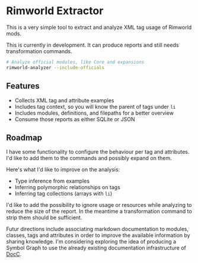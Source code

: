 # Rimworld Extractor

This is a very simple tool to extract and analyze XML tag usage of Rimworld mods.

This is currently in development. It can produce reports and still needs transformation commands.

```sh
# Analyze official modules, like Core and expansions
rimworld-analyzer --include-officials
```

## Features

- Collects XML tag and attribute examples
- Includes tag context, so you will know the parent of tags under `li`
- Includes modules, definitions, and filepaths for a better overview
- Consume those reports as either SQLite or JSON

## Roadmap

I have some functionality to configure the behaviour per tag and attributes.
I'd like to add them to the commands and possibly expand on them.

Here's what I'd like to improve on the analysis:

- Type inference from examples
- Inferring polymorphic relationships on tags
- Inferring tag collections (arrays with `li`)

I'd like to add the possibility to ignore usage or resources while analyzing to reduce the size of the report.
In the meantime a transformation command to strip them should be sufficient.

Futur directions include associating markdown documentation to modules, classes, tags and attributes in order to improve the available information by sharing knowledge.
I'm considering exploring the idea of producing a Symbol Graph to use the already existing documentation infrastructure of  [DocC](https://developer.apple.com/documentation/docc).
